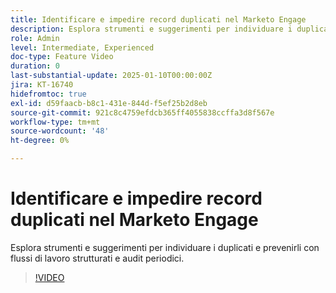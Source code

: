 ```yaml
---
title: Identificare e impedire record duplicati nel Marketo Engage
description: Esplora strumenti e suggerimenti per individuare i duplicati e prevenirli con flussi di lavoro strutturati e audit periodici.
role: Admin
level: Intermediate, Experienced
doc-type: Feature Video
duration: 0
last-substantial-update: 2025-01-10T00:00:00Z
jira: KT-16740
hidefromtoc: true
exl-id: d59faacb-b8c1-431e-844d-f5ef25b2d8eb
source-git-commit: 921c8c4759efdcb365ff4055838ccffa3d8f567e
workflow-type: tm+mt
source-wordcount: '48'
ht-degree: 0%

---
```


# Identificare e impedire record duplicati nel Marketo Engage

Esplora strumenti e suggerimenti per individuare i duplicati e prevenirli con flussi di lavoro strutturati e audit periodici.

>[!VIDEO](https://video.tv.adobe.com/v/3429500/?learn=on&enablevpops)
